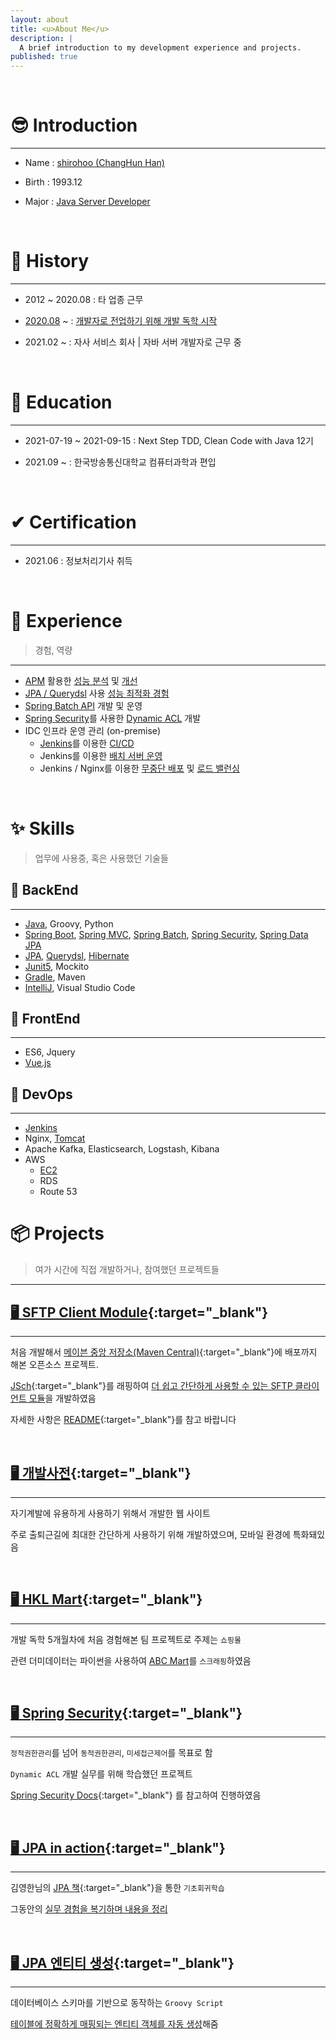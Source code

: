 ```yaml
---
layout: about
title: <u>About Me</u>
description: |
  A brief introduction to my development experience and projects.
published: true
---
```


<br />

# 😎 Introduction

---

- Name :  <u>shirohoo (ChangHun Han)</u>

- Birth : 1993.12

- Major : <u>Java Server Developer</u>

<br />

# 📖 History

---

- 2012 ~ 2020.08 : 타 업종 근무

- <u>2020.08</u> ~ : <u>개발자로 전업하기 위해 개발 독학 시작</u>

- 2021.02 ~ : 자사 서비스 회사 \| 자바 서버 개발자로 근무 중

<br />

# 📜 Education

---

- 2021-07-19 ~ 2021-09-15 : Next Step TDD, Clean Code with Java 12기

- 2021.09 ~ : 한국방송통신대학교 컴퓨터과학과 편입

<br />

# ✔ Certification

---

- 2021.06 : 정보처리기사 취득

<br />

# 👏 Experience

> 경험, 역량

---

- <u>APM</u> 활용한 <u>성능 분석</u> 및 <u>개선</u>
- <u>JPA / Querydsl</u> 사용 <u>성능 최적화 경험</u>
- <u>Spring Batch API</u> 개발 및 운영
- <u>Spring Security</u>를 사용한 <u>Dynamic ACL</u> 개발
- IDC 인프라 운영 관리 (on-premise)
    - <u>Jenkins</u>를 이용한 <u>CI/CD</u>
    - Jenkins를 이용한 <u>배치 서버 운영</u>
    - Jenkins / Nginx를 이용한 <u>무중단 배포</u> 및 <u>로드 밸런싱</u>

<br />

# ✨ Skills

> 업무에 사용중, 혹은 사용했던 기술들

## 🔐 BackEnd

---

- <u>Java</u>, Groovy, Python
- <u>Spring Boot</u>, <u>Spring MVC</u>, <u>Spring Batch</u>, <u>Spring Security</u>, <u>Spring Data JPA</u>
- <u>JPA</u>, <u>Querydsl</u>, <u>Hibernate</u>
- <u>Junit5</u>, Mockito
- <u>Gradle</u>, Maven
- <u>IntelliJ</u>, Visual Studio Code

## 🎨 FrontEnd

---

- ES6, Jquery
- <u>Vue.js</u>

## 🕋 DevOps

---

- <u>Jenkins</u>
- Nginx, <u>Tomcat</u>
- Apache Kafka, Elasticsearch, Logstash, Kibana
- AWS
    - <u>EC2</u>
    - RDS
    - Route 53

# 📦 Projects

> 여가 시간에 직접 개발하거나, 참여했던 프로젝트들

---

## [🖥 SFTP Client Module](https://github.com/shirohoo/sftp-client){:target="_blank"}

---

처음 개발해서 [메이븐 중앙 저장소(Maven Central)](https://repo1.maven.org/maven2/io/github/shirohoo/sftp-client/1.7/){:target="_blank"}에 배포까지 해본 오픈소스 프로젝트.

[JSch](https://github.com/is/jsch){:target="_blank"}를 래핑하여 <u>더 쉽고 간단하게 사용할 수 있는 SFTP 클라이언트 모듈</u>을 개발하였음

자세한 사항은 [README](https://github.com/shirohoo/sftp-client/blob/master/README.md){:target="_blank"}를 참고 바랍니다

<br />

## [🖥 개발사전](http://15.165.178.142/#/){:target="_blank"}

---

자기계발에 유용하게 사용하기 위해서 개발한 웹 사이트

주로 출퇴근길에 최대한 간단하게 사용하기 위해 개발하였으며, 모바일 환경에 특화돼있음

<br />

## [🖥 HKL Mart](https://github.com/shirohoo/hkl-mart){:target="_blank"}

---

개발 독학 5개월차에 처음 경험해본 팀 프로젝트로 주제는 `쇼핑몰`

관련 더미데이터는 파이썬을 사용하여 <a href="https://abcmart.a-rt.com/" target="_blank">ABC Mart</a>를 `스크래핑`하였음

<br />

## [🖥 Spring Security](https://github.com/shirohoo/spring-security-dynamic-acl){:target="_blank"}

---

`정적권한관리`를 넘어 `동적권한관리`, `미세접근제어`를 목표로 함

`Dynamic ACL` 개발 실무를 위해 학습했던 프로젝트

[Spring Security Docs](https://docs.spring.io/spring-security/site/docs/current/reference/html5/){:target="_blank"} 를 참고하여 진행하였음

<br />

## [🖥 JPA in action](https://github.com/shirohoo/jpa-in-action){:target="_blank"}

---

김영한님의 [JPA 책](http://www.kyobobook.co.kr/product/detailViewKor.laf?mallGb=KOR&ejkGb=KOR&barcode=9788960777330){:target="_blank"}을 통한 `기초회귀학습`

그동안의 <u>실무 경험을 복기하며 내용을 정리</u>

<br />

## [🖥 JPA 엔티티 생성](https://github.com/shirohoo/create-automation-jpa-entity){:target="_blank"}

---

데이터베이스 스키마를 기반으로 동작하는 `Groovy Script`

<u>테이블에 정확하게 매핑되는 엔티티 객체를 자동 생성</u>해줌

<br />
